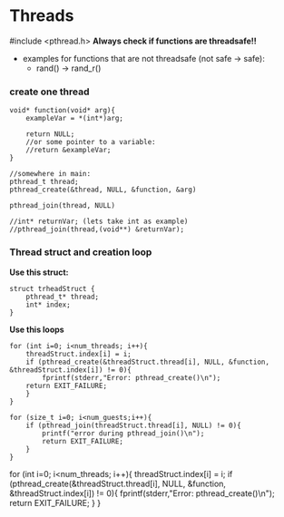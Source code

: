 # Threads

#include <pthread.h>
**Always check if functions are threadsafe!!**
- examples for functions that are not threadsafe (not safe      ->      safe): <br />
    - rand()      ->      rand_r()


### create one thread

```
void* function(void* arg){
    exampleVar = *(int*)arg;

    return NULL;
    //or some pointer to a variable:
    //return &exampleVar;
}

//somewhere in main:
pthread_t thread;
pthread_create(&thread, NULL, &function, &arg)

pthread_join(thread, NULL)

//int* returnVar; (lets take int as example)
//pthread_join(thread,(void**) &returnVar);

```
### Thread struct and creation loop

**Use this struct:**
```
struct trheadStruct {
    pthread_t* thread;
    int* index;
}
```
**Use this loops**
```
for (int i=0; i<num_threads; i++){
    threadStruct.index[i] = i;
    if (pthread_create(&threadStruct.thread[i], NULL, &function, &threadStruct.index[i]) != 0){
        fprintf(stderr,"Error: pthread_create()\n");
    return EXIT_FAILURE;
    }
}
```
```
for (size_t i=0; i<num_guests;i++){
    if (pthread_join(threadStruct.thread[i], NULL) != 0){
        printf("error during pthread_join()\n");
        return EXIT_FAILURE;
    }
}
```
for (int i=0; i<num_threads; i++){
        threadStruct.index[i] = i;
        if (pthread_create(&threadStruct.thread[i], NULL, &function, &threadStruct.index[i]) != 0){
            fprintf(stderr,"Error: pthread_create()\n");
        return EXIT_FAILURE;
        }
    }